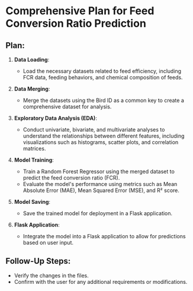 # Comprehensive Plan for Feed Conversion Ratio Prediction

## Plan:
1. **Data Loading**:
   - Load the necessary datasets related to feed efficiency, including FCR data, feeding behaviors, and chemical composition of feeds.

2. **Data Merging**:
   - Merge the datasets using the Bird ID as a common key to create a comprehensive dataset for analysis.

3. **Exploratory Data Analysis (EDA)**:
   - Conduct univariate, bivariate, and multivariate analyses to understand the relationships between different features, including visualizations such as histograms, scatter plots, and correlation matrices.

4. **Model Training**:
   - Train a Random Forest Regressor using the merged dataset to predict the feed conversion ratio (FCR).
   - Evaluate the model's performance using metrics such as Mean Absolute Error (MAE), Mean Squared Error (MSE), and R² score.

5. **Model Saving**:
   - Save the trained model for deployment in a Flask application.

6. **Flask Application**:
   - Integrate the model into a Flask application to allow for predictions based on user input.

## Follow-Up Steps:
- Verify the changes in the files.
- Confirm with the user for any additional requirements or modifications.
